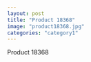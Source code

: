 ```yaml
---
layout: post
title: "Product 18368"
image: "product18368.jpg"
categories: "category1"
---
```

Product 18368
